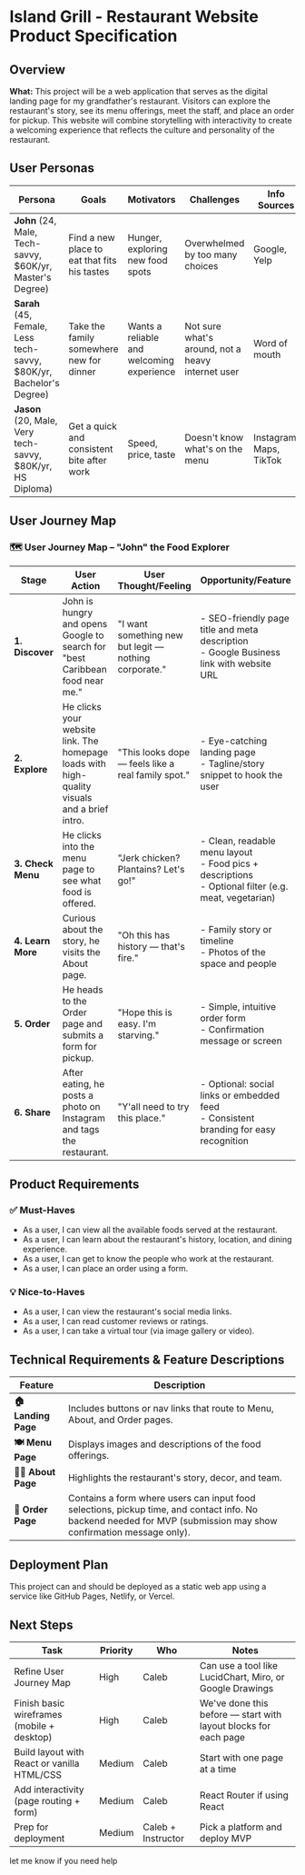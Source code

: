 # Island Grill - Restaurant Website Product Specification

## Overview

**What:** This project will be a web application that serves as the digital landing page for my grandfather's restaurant. Visitors can explore the restaurant's story, see its menu offerings, meet the staff, and place an order for pickup. This website will combine storytelling with interactivity to create a welcoming experience that reflects the culture and personality of the restaurant.

## User Personas

| Persona | Goals | Motivators | Challenges | Info Sources |
|---------|-------|------------|------------|--------------|
| **John** (24, Male, Tech-savvy, $60K/yr, Master's Degree) | Find a new place to eat that fits his tastes | Hunger, exploring new food spots | Overwhelmed by too many choices | Google, Yelp |
| **Sarah** (45, Female, Less tech-savvy, $80K/yr, Bachelor's Degree) | Take the family somewhere new for dinner | Wants a reliable and welcoming experience | Not sure what's around, not a heavy internet user | Word of mouth |
| **Jason** (20, Male, Very tech-savvy, $80K/yr, HS Diploma) | Get a quick and consistent bite after work | Speed, price, taste | Doesn't know what's on the menu | Instagram, Maps, TikTok |

## User Journey Map

### 🗺️ User Journey Map – "John" the Food Explorer

| Stage | User Action | User Thought/Feeling | Opportunity/Feature |
|-------|-------------|---------------------|-------------------|
| **1. Discover** | John is hungry and opens Google to search for "best Caribbean food near me." | "I want something new but legit — nothing corporate." | - SEO-friendly page title and meta description<br>- Google Business link with website URL |
| **2. Explore** | He clicks your website link. The homepage loads with high-quality visuals and a brief intro. | "This looks dope — feels like a real family spot." | - Eye-catching landing page<br>- Tagline/story snippet to hook the user |
| **3. Check Menu** | He clicks into the menu page to see what food is offered. | "Jerk chicken? Plantains? Let's go!" | - Clean, readable menu layout<br>- Food pics + descriptions<br>- Optional filter (e.g. meat, vegetarian) |
| **4. Learn More** | Curious about the story, he visits the About page. | "Oh this has history — that's fire." | - Family story or timeline<br>- Photos of the space and people |
| **5. Order** | He heads to the Order page and submits a form for pickup. | "Hope this is easy. I'm starving." | - Simple, intuitive order form<br>- Confirmation message or screen |
| **6. Share** | After eating, he posts a photo on Instagram and tags the restaurant. | "Y'all need to try this place." | - Optional: social links or embedded feed<br>- Consistent branding for easy recognition |

## Product Requirements

### ✅ Must-Haves
- As a user, I can view all the available foods served at the restaurant.
- As a user, I can learn about the restaurant's history, location, and dining experience.
- As a user, I can get to know the people who work at the restaurant.
- As a user, I can place an order using a form.

### 💡 Nice-to-Haves
- As a user, I can view the restaurant's social media links.
- As a user, I can read customer reviews or ratings.
- As a user, I can take a virtual tour (via image gallery or video).

## Technical Requirements & Feature Descriptions

| Feature | Description |
|---------|-------------|
| **🏠 Landing Page** | Includes buttons or nav links that route to Menu, About, and Order pages. |
| **🍽️ Menu Page** | Displays images and descriptions of the food offerings. |
| **👨‍🍳 About Page** | Highlights the restaurant's story, decor, and team. |
| **🧾 Order Page** | Contains a form where users can input food selections, pickup time, and contact info. No backend needed for MVP (submission may show confirmation message only). |

## Deployment Plan

This project can and should be deployed as a static web app using a service like GitHub Pages, Netlify, or Vercel.

## Next Steps

| Task | Priority | Who | Notes |
|------|----------|-----|-------|
| Refine User Journey Map | High | Caleb | Can use a tool like LucidChart, Miro, or Google Drawings |
| Finish basic wireframes (mobile + desktop) | High | Caleb | We've done this before — start with layout blocks for each page |
| Build layout with React or vanilla HTML/CSS | Medium | Caleb | Start with one page at a time |
| Add interactivity (page routing + form) | Medium | Caleb | React Router if using React |
| Prep for deployment | Medium | Caleb + Instructor | Pick a platform and deploy MVP | 

let me know if you need help